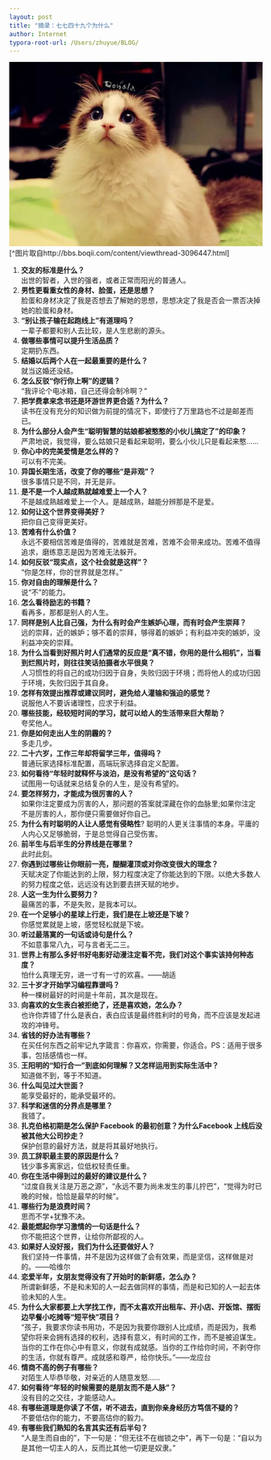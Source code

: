 ```yaml
---
layout: post
title: "摘录：七七四十九个为什么"
author: Internet
typora-root-url: /Users/zhuyue/BLOG/
---
```


![image](/assets/img/psb.jpeg)[^图片取自http://bbs.boqii.com/content/viewthread-3096447.html]

1. **交友的标准是什么？**  
   出世的智者，入世的强者，或者正常而阳光的普通人。  
2. **男性更看重女性的身材、脸蛋，还是思想？**  
   脸蛋和身材决定了我是否想去了解她的思想，思想决定了我是否会一票否决掉她的脸蛋和身材。  
3. **“别让孩子输在起跑线上”有道理吗？**  
   一辈子都要和别人去比较，是人生悲剧的源头。  
4. **做哪些事情可以提升生活品质？**  
   定期扔东西。  
5. **结婚以后两个人在一起最重要的是什么？**  
   就当这婚还没结。  
6. **怎么反驳“你行你上啊”的逻辑？**  
   “我评论个电冰箱，自己还得会制冷啊？”  
7. **把学费拿来念书还是环游世界更合适？为什么？**  
   读书在没有充分的知识做为前提的情况下，即使行了万里路也不过是邮差而已。  
8. **为什么部分人会产生“聪明智慧的姑娘都被憨憨的小伙儿搞定了”的印象？**  
   严肃地说，我觉得，要么姑娘只是看起来聪明，要么小伙儿只是看起来憨……  
9. **你心中的完美爱情是怎么样的？**  
   可以有不完美。  
10. **异国长期生活，改变了你的哪些“是非观”？**  
   很多事情只是不同，并无是非。  
11. **是不是一个人越成熟就越难爱上一个人？**  
   不是越成熟越难爱上一个人。是越成熟，越能分辨那是不是爱。  
12. **如何让这个世界变得美好？**  
   把你自己变得更美好。  
13. **苦难有什么价值？**  
   永远不要相信苦难是值得的，苦难就是苦难，苦难不会带来成功。苦难不值得追求，磨练意志是因为苦难无法躲开。  
14. **如何反驳“现实点，这个社会就是这样”？**  
   “你是怎样，你的世界就是怎样。”  
15. **你对自由的理解是什么？**  
   说“不”的能力。  
16. **怎么看待励志的书籍？**  
   看再多，那都是别人的人生。  
17. **同样是别人比自己强，为什么有时会产生嫉妒心理，而有时会产生崇拜？**  
   远的崇拜，近的嫉妒；够不着的崇拜，够得着的嫉妒；有利益冲突的嫉妒，没利益冲突的崇拜。  
18. **为什么当看到好照片时人们通常的反应是“真不错，你用的是什么相机”，当看到烂照片时，则往往笑话拍摄者水平很臭？**  
   人习惯性的将自己的成功归因于自身，失败归因于环境；而将他人的成功归因于环境，失败归因于其自身。  
19. **怎样有效提出推荐或建议同时，避免给人灌输和强迫的感觉？**  
   说服他人不要诉诸理性，应求于利益。  
20. **哪些技能，经较短时间的学习，就可以给人的生活带来巨大帮助？**  
   夸奖他人。  
21. **你是如何走出人生的阴霾的？**  
   多走几步。  
22. **二十六岁，工作三年却将留学三年，值得吗？**  
   普通玩家选择标准配置，高端玩家选择自定义配置。  
23. **如何看待“年轻时就释怀与淡泊，是没有希望的”这句话？**  
   试图用一句话就来总结复杂的人生，是没有希望的。  
24. **要怎样努力，才能成为很厉害的人？**  
   如果你注定要成为厉害的人，那问题的答案就深藏在你的血脉里;如果你注定不是厉害的人，那你便只需要做好你自己。  
25. **为什么有时聪明的人让人感觉有侵略性**? 
   聪明的人更关注事情的本身。平庸的人内心又足够脆弱，于是总觉得自己受伤害。  
26. **前半生与后半生的分界线是在哪里？**  
   此时此刻。  
27. **你遇到过哪些让你眼前一亮，醍醐灌顶或对你改变很大的理念？**  
   天赋决定了你能达到的上限，努力程度决定了你能达到的下限。以绝大多数人的努力程度之低，远远没有达到要去拼天赋的地步。  
28. **人这一生为什么要努力？**  
   最痛苦的事，不是失败，是我本可以。  
29. **在一个足够小的星球上行走，我们是在上坡还是下坡？**  
   你感觉累就是上坡，感觉轻松就是下坡。  
30. **听过最落寞的一句话或诗句是什么？**  
   不如意事常八九，可与言者无二三。  
31. **世界上有那么多好书好电影好动漫注定看不完，我们对这个事实该持何种态度？**  
   怕什么真理无穷，进一寸有一寸的欢喜。——胡适  
32. **三十岁才开始学习编程靠谱吗？**  
   种一棵树最好的时间是十年前，其次是现在。  
33. **向喜欢的女生表白被拒绝了，还是喜欢她，怎么办？**  
   也许你弄错了什么是表白，表白应该是最终胜利时的号角，而不应该是发起进攻的冲锋号。  
34. **省钱的好办法有哪些？**  
   在买任何东西之前牢记九字箴言：你喜欢，你需要，你适合。PS：适用于很多事，包括感情也一样。  
35. **王阳明的“知行合一”到底如何理解？又怎样运用到实际生活中？**  
   知道做不到，等于不知道。  
36. **什么叫见过大世面？**  
   能享受最好的，能承受最坏的。  
37. **科学和迷信的分界点是哪里？**  
   我错了。  
38. **扎克伯格初期是怎么保护 Facebook 的最初创意？为什么Facebook 上线后没被其他大公司抄走？**  
   保护创意的最好方法，就是将其最好地执行。  
39. **员工辞职最主要的原因是什么？**  
   钱少事多离家远，位低权轻责任重。  
40. **你在生活中得到过的最好的建议是什么？**  
   “过度自我关注是万恶之源”，“永远不要为尚未发生的事儿拧巴”，“觉得为时已晚的时候，恰恰是最早的时候”。  
41. **哪些行为是浪费时间？**  
   思而不学+犹豫不决。  
42. **最能燃起你学习激情的一句话是什么？**  
   你不能把这个世界，让给你所鄙视的人。  
43. **如果好人没好报，我们为什么还要做好人？**  
   我们坚持一件事情，并不是因为这样做了会有效果，而是坚信，这样做是对的。——哈维尔  
44. **恋爱半年，女朋友觉得没有了开始时的新鲜感，怎么办？**  
   所谓新鲜感，不是和未知的人一起去做同样的事情，而是和已知的人一起去体验未知的人生。  
45. **为什么大家都要上大学找工作，而不太喜欢开出租车、开小店、开饭馆、摆街边早餐小吃摊等“短平快”项目？**  
   “孩子，我要求你读书用功，不是因为我要你跟别人比成绩，而是因为，我希望你将来会拥有选择的权利，选择有意义，有时间的工作，而不是被迫谋生。当你的工作在你心中有意义，你就有成就感。当你的工作给你时间，不剥夺你的生活，你就有尊严。成就感和尊严，给你快乐。”——龙应台  
46. **情商不高的例子有哪些？**  
   对陌生人毕恭毕敬，对亲近的人随意发怒……  
47. **如何看待“年轻的时候需要的是朋友而不是人脉”？**  
   没有目的之交往，才能感动人。  
48. **有哪些道理是你读了不信，听不进去，直到你亲身经历方笃信不疑的？**  
   不要低估你的能力，不要高估你的毅力。  
49. **有哪些我们熟知的名言其实还有后半句？**  
   “人是生而自由的”，下一句是：“但无往不在枷锁之中”，再下一句是：“自以为是其他一切主人的人，反而比其他一切更是奴隶。”  
